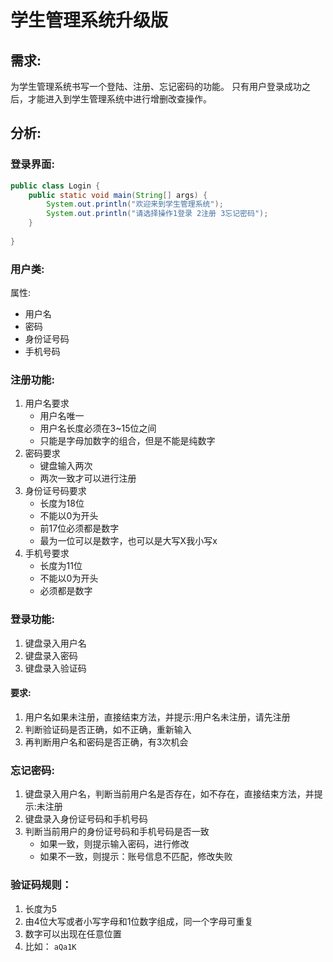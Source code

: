 # 学生管理系统升级版
## 需求:
为学生管理系统书写一个登陆、注册、忘记密码的功能。
只有用户登录成功之后，才能进入到学生管理系统中进行增删改查操作。
## 分析:
### 登录界面:
```java
public class Login {
    public static void main(String[] args) {
        System.out.println("欢迎来到学生管理系统");
        System.out.println("请选择操作1登录 2注册 3忘记密码");
    }
    
}
```

### 用户类:
属性:
- 用户名
- 密码
- 身份证号码
- 手机号码
### 注册功能:
1. 用户名要求
   - 用户名唯一
   - 用户名长度必须在3~15位之间
   - 只能是字母加数字的组合，但是不能是纯数字
2. 密码要求
   - 键盘输入两次
   - 两次一致才可以进行注册
3. 身份证号码要求
   - 长度为18位
   - 不能以0为开头
   - 前17位必须都是数字
   - 最为一位可以是数字，也可以是大写X我小写x
4. 手机号要求
   - 长度为11位
   - 不能以0为开头
   - 必须都是数字
### 登录功能:
1. 键盘录入用户名
2. 键盘录入密码
3. 键盘录入验证码
#### 要求:
1. 用户名如果未注册，直接结束方法，并提示:用户名未注册，请先注册
2. 判断验证码是否正确，如不正确，重新输入
3. 再判断用户名和密码是否正确，有3次机会
### 忘记密码:
1. 键盘录入用户名，判断当前用户名是否存在，如不存在，直接结束方法，并提示:未注册
2. 键盘录入身份证号码和手机号码
3. 判断当前用户的身份证号码和手机号码是否一致
   - 如果一致，则提示输入密码，进行修改
   - 如果不一致，则提示：账号信息不匹配，修改失败
### 验证码规则：
1. 长度为5
2. 由4位大写或者小写字母和1位数字组成，同一个字母可重复
3. 数字可以出现在任意位置
4. 比如： ```aQa1K```